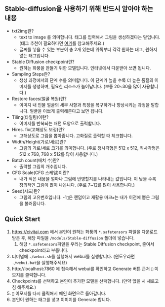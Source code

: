 ## Stable-diffusion을 사용하기 위해 반드시 알아야 하는 내용

- txt2img란?
  - text to image 를 의미합니다. 태그를 입력해서 그림을 생성하겠다는 말입니다. (태그 추천이 필요하다면 [여기](https://novelai.app)를 참고해주세요.)
  - 글씨를 넣을 수 있는 부분이 총 2개 있는데 위쪽부터 각각 원하는 태그, 원하지 않는 태그입니다.
- Stable Diffusion checkpoint란?
  - 원하는 화풍을 만들기 위한 모델입니다. 인터넷에서 다운받아 쓰면 됩니다.
- Sampling Steps란?
  - 생성 과정에서의 단계 수를 의미합니다. 이 단계가 높을 수록 더 높은 품질의 이미지를 생성하며, 필요한 리소스가 늘어납니다. (보통 20~30을 많이 사용합니다.)
- Restore faces(얼굴 복원)란?
  - 이미지 내 인물 얼굴의 세부 사항과 특징을 복구하거나 향상시키는 과정을 말합니다. 얼굴을 이쁘게 출력해준다고 보면 됩니다.
- Tiling(타일링)이란?
  - 이미지를 반복되는 패턴 모양으로 출력합니다.
- Hires. fix(고해상도 보정)란?
  - 고해상도로 그림을 뽑아줍니다. 고화질로 출력할 때 체크합니다.
- Width/Height(가로/세로)란?
  - 그림의 가로/세로 크기를 의미합니다. (주로 정사각형은 512 x 512, 직사각형은 512 x 768, 768 x 512를 많이 사용합니다.)
- Batch count(배치 수)란?
  - 출력할 그림의 개수입니다.
- CFG Scale(CFG 스케일)이란?
  - 내가 적은 내용을 얼마나 그림에 반영할지를 나타내는 값입니다. 이 낮을 수록 창의적인 그림이 많이 나옵니다. (주로 7~12를 많이 사용합니다.)
- Seed(시드)란?
  - 그림의 고유번호입니다. -1`🎲️`은 랜덤이고 재활용 마크`♻️`는 내가 이전에 뽑은 그림을 불러옵니다.

## Quick Start

1. https://civitai.com 에서 본인이 원하는 화풍의 `*.safetensors` 파일을 다운로드 받은 후, 해당 파일을 `/models/Stable-diffusion` 폴더에 넣습니다.
   1. 해당 `*.safetensors`파일을 우리는 Stable Diffusion checkpoint, 줄여서 checkpoint라고 부릅니다.
2. 터미널에 `./webui.sh`를 실행해서 webui를 실행합니다. (윈도우라면 `./webui.bat`을 실행해주세요)
3. http://localhost:7860 에 접속해서 webui를 확인하고 Generate 버튼 근처 `🎴` 이모지를 클릭합니다.
4. Checkpoints를 선택하고 본인이 추가한 모델을 선택합니다. (만약 없을 시 새로고침 해주세요.)
5. `🎴` 이모지를 다시 클릭해서 메인 화면으로 돌아갑니다.
6. 본인이 원하는 태그를 넣고 이미지를 Generate 합니다.
